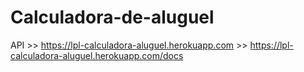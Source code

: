 # Calculadora-de-aluguel

API >> https://lpl-calculadora-aluguel.herokuapp.com
    >> https://lpl-calculadora-aluguel.herokuapp.com/docs
